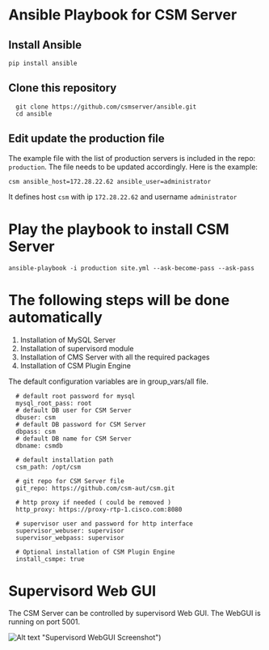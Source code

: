 # Ansible Playbook for CSM Server

## Install Ansible

```pip install ansible```

## Clone this repository

```
  git clone https://github.com/csmserver/ansible.git
  cd ansible
```

## Edit update the production file
The example file with the list of production servers is included in the repo: `production`. The file needs to be updated accordingly. Here is the example:

```csm ansible_host=172.28.22.62 ansible_user=administrator```

It defines host `csm` with ip `172.28.22.62` and username `administrator`

# Play the playbook to install CSM Server

```ansible-playbook -i production site.yml --ask-become-pass --ask-pass```

# The following steps will be done automatically

1. Installation of MySQL Server
2. Installation of supervisord module
3. Installation of CMS Server with all the required packages
4. Installation of CSM Plugin Engine


The default configuration variables are in group_vars/all file.

```
  # default root password for mysql 
  mysql_root_pass: root
  # default DB user for CSM Server
  dbuser: csm
  # default DB password for CSM Server
  dbpass: csm
  # default DB name for CSM Server
  dbname: csmdb

  # default installation path
  csm_path: /opt/csm

  # git repo for CSM Server file
  git_repo: https://github.com/csm-aut/csm.git

  # http proxy if needed ( could be removed )
  http_proxy: https://proxy-rtp-1.cisco.com:8080

  # supervisor user and password for http interface
  supervisor_webuser: supervisor
  supervisor_webpass: supervisor

  # Optional installation of CSM Plugin Engine
  install_csmpe: true
```


# Supervisord Web GUI
The CSM Server can be controlled by supervisord Web GUI.
The WebGUI is running on port 5001.

![Alt text](/Screenshots/supervisord.png) "Supervisord WebGUI Screenshot")


